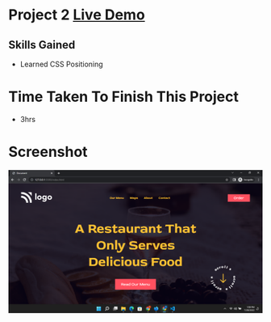 # Project 2 [Live Demo](https://ramesh-html-css-project-2.netlify.app/)
## Skills Gained
- Learned CSS Positioning


# Time Taken To Finish This Project
- 3hrs

# Screenshot
![Project 11](./Screenshot-2.png)